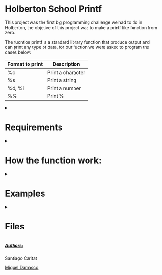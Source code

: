 <h1> Holberton School Printf </h1>

This project was the first big programming challenge we had to do in Holberton, the objetive of this project was to make a printf like function from zero.

The fucntion printf is a standard library function that produce output and can print any type of data, for our fuction we were asked to program the cases below:

| Format to print  |   Description    |
| ---------------- | ---------------- |
| %c               | Print a character|
| %s               | Print a string   |
| %d, %i           | Print a number   |
| %%               | Print %          |

 <div>
 <details>
 <summary> <h1> Requirements </h1> </summary>

 <h4>General</h4>
 <li> Allowed editors: vi, vim, emacs  </li>
 <li> All your files will be compiled on Ubuntu 20.04 LTS using gcc, using the options -Wall -Werror -Wextra -pedantic -std=gnu89 </li>
 <li> All your files should end with a new line </li>
 <li> A README.md file, at the root of the folder of the project is mandatory </li>
 <li> Your code should use the Betty style. It will be checked using betty-style.pl and betty-doc.pl </li>
 <li> You are not allowed to use global variables </li>
 <li> No more than 5 functions per file </li>
 <li> The prototypes of all your functions should be included in your header file called main.h </li>
 <li> Don’t forget to push your header file </li>
 <li> All your header files should be include guarded </li>
 <li> Note that we will not provide the _putchar function for this project </li>

 <h4> Authorized functions and macros </h4>
 <li> write (man 2 write) </li>
 <li> malloc (man 3 malloc) </li>
 <li> free (man 3 free) </li>
 <li> va_start (man 3 va_start) </li>
 <li> va_end (man 3 va_end) </li>
 <li> va_copy (man 3 va_copy) </li>
 <li> va_arg (man 3 va_arg) </li>

 </details>
 </div>

 <div>
 <details>
 <summary> <h1> How the function work: </h1> </summary>

 1. We check if the string isn't empty and if is empty we return an error message.
 2. If is not empty we itterate the string looking for the simbol %.
 3. Then we check if after finding % the next char is '\0' and if it is return an error message.
 4. If is not '\0' then we call the funcion print_all.c who check what kind of character match we the ones we are looking for.
 5. After it find a matching character is redirected to aux_functions.c and more_aux_functions.c which is the give you the instructions depending on character.
 6. If the character is 's', 'c', 'd', 'i', '%', NULL will print a string, a character, a number, a percentaje sign, or NULL respectively.

 </details>
 </div>

 <div>
 <details>
 <summary><h1> Examples </h1> </summary>

 |                 Input                 |        Output         |
 | ------------------------------------- | --------------------- |
 | _printf("%s", "Hello World")          | Hello World           |
 | _printf("Im %d years old", 20)        | Im 20 years old       |
 | _printf("My name start with %c", 'A') | My name start with A  |

 </details>
 </div>

 <div>
 <details>
 <summary><h1> Files </h1> </summary>

 1. <h4><p><a href="https://github.com/SantiagoC16/holbertonschool-printf/blob/master/_printf.c">_printf.c</a></p></h4>
 2. <h4><p><a href="https://github.com/SantiagoC16/holbertonschool-printf/blob/master/print_all.c">print_all.c</a></p></h4>
 3. <h4><p><a href="https://github.com/SantiagoC16/holbertonschool-printf/blob/master/aux_functions.c">aux_functions.c</a></p></h4>
 4. <h4><p><a href="https://github.com/SantiagoC16/holbertonschool-printf/blob/master/main.h">main.h</a></p></h4>
 5. <h4><p><a href="https://github.com/SantiagoC16/holbertonschool-printf/blob/master/_putchar.c">_putchar.c</a></p></h4>
 6. <h4><p><a href="https://github.com/SantiagoC16/holbertonschool-printf/blob/master/more_aux_functions.c">more_aux_functions.c</p></h4>

 </details>
 </div>

<h5>Authors: </h5>
<p><a href="https://github.com/SantiagoC16">Santiago Caritat</a></p>
<p><a href="https://github.com/Froggstar11">Miguel Damasco</a></p>
